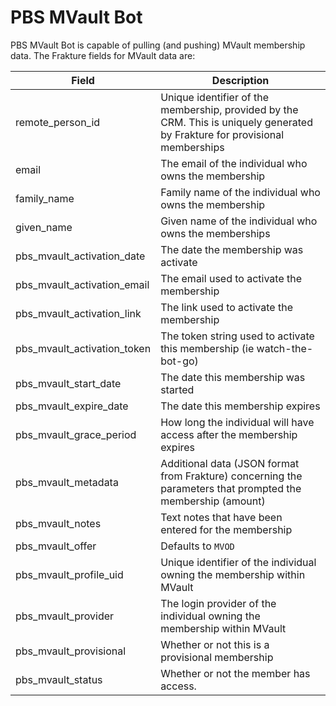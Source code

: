 # PBS MVault Bot
PBS MVault Bot is capable of pulling (and pushing) MVault membership data. The Frakture fields for MVault data are:


|Field|Description|
|---|---|
|remote_person_id|Unique identifier of the membership, provided by the CRM. This is uniquely generated by Frakture for provisional memberships|
|email|The email of the individual who owns the membership|
|family_name|Family name of the individual who owns the membership|
|given_name|Given name of the individual who owns the memberships|
|pbs_mvault_activation_date|The date the membership was activate|
|pbs_mvault_activation_email|The email used to activate the membership|
|pbs_mvault_activation_link|The link used to activate the membership|
|pbs_mvault_activation_token|The token string used to activate this membership (ie watch-the-bot-go)|
|pbs_mvault_start_date|The date this membership was started|
|pbs_mvault_expire_date|The date this membership expires|
|pbs_mvault_grace_period|How long the individual will have access after the membership expires|
|pbs_mvault_metadata|Additional data (JSON format from Frakture) concerning the parameters that prompted the membership (amount)|
|pbs_mvault_notes|Text notes that have been entered for the membership|
|pbs_mvault_offer|Defaults to `MVOD`|
|pbs_mvault_profile_uid|Unique identifier of the individual owning the membership within MVault|
|pbs_mvault_provider|The login provider of the individual owning the membership within MVault|
|pbs_mvault_provisional|Whether or not this is a provisional membership|
|pbs_mvault_status|Whether or not the member has access.|
